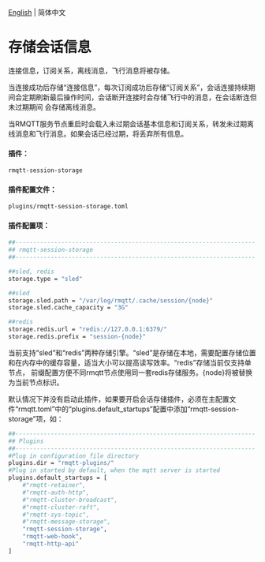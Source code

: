 [English](../en_US/store-session.md)  | 简体中文

# 存储会话信息

连接信息，订阅关系，离线消息，飞行消息将被存储。

当连接成功后存储“连接信息”，每次订阅成功后存储“订阅关系”，会话连接持续期间会定期刷新最后操作时间，会话断开连接时会存储飞行中的消息，在会话断连但未过期期间
会存储离线消息。

当RMQTT服务节点重启时会载入未过期会话基本信息和订阅关系，转发未过期离线消息和飞行消息。如果会话已经过期，将丢弃所有信息。

#### 插件：

```bash
rmqtt-session-storage
```

#### 插件配置文件：

```bash
plugins/rmqtt-session-storage.toml
```

#### 插件配置项：

```bash
##--------------------------------------------------------------------
## rmqtt-session-storage
##--------------------------------------------------------------------

##sled, redis
storage.type = "sled"

##sled
storage.sled.path = "/var/log/rmqtt/.cache/session/{node}"
storage.sled.cache_capacity = "3G"

##redis
storage.redis.url = "redis://127.0.0.1:6379/"
storage.redis.prefix = "session-{node}"
```

当前支持“sled”和“redis”两种存储引擎。“sled”是存储在本地，需要配置存储位置和在内存中的缓存容量，适当大小可以提高读写效率。“redis”存储当前仅支持单节点，
前缀配置方便不同rmqtt节点使用同一套redis存储服务。{node}将被替换为当前节点标识。

默认情况下并没有启动此插件，如果要开启会话存储插件，必须在主配置文件“rmqtt.toml”中的“plugins.default_startups”配置中添加“rmqtt-session-storage”项，如：
```bash
##--------------------------------------------------------------------
## Plugins
##--------------------------------------------------------------------
#Plug in configuration file directory
plugins.dir = "rmqtt-plugins/"
#Plug in started by default, when the mqtt server is started
plugins.default_startups = [
    #"rmqtt-retainer",
    #"rmqtt-auth-http",
    #"rmqtt-cluster-broadcast",
    #"rmqtt-cluster-raft",
    #"rmqtt-sys-topic",
    #"rmqtt-message-storage",
    "rmqtt-session-storage",
    "rmqtt-web-hook",
    "rmqtt-http-api"
]
```










